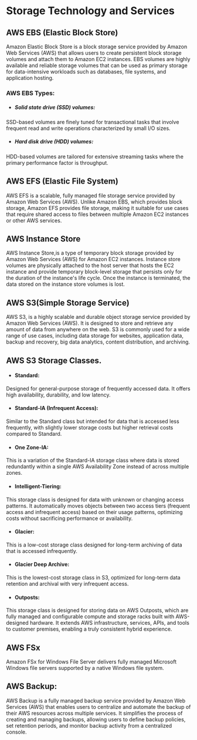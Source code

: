 # Storage Technology and Services

## AWS EBS (Elastic Block Store)

Amazon Elastic Block Store is a block storage service provided by Amazon Web Services (AWS) that allows users to create persistent block storage volumes and attach them to Amazon EC2 instances.
EBS volumes are highly available and reliable storage volumes that can be used as primary storage for data-intensive workloads such as databases, file systems, and application hosting. 

### AWS EBS Types:

* ##### Solid state drive (SSD) volumes:

SSD-based volumes are finely tuned for transactional tasks that involve frequent read and write operations characterized by small I/O sizes.

* ##### Hard disk drive (HDD) volumes:

HDD-based volumes are tailored for extensive streaming tasks where the primary performance factor is throughput.

## AWS EFS (Elastic File System)

AWS EFS is a scalable, fully managed file storage service provided by Amazon Web Services (AWS).
Unlike Amazon EBS, which provides block storage, Amazon EFS provides file storage, making it suitable for use cases that require shared access to files between multiple Amazon EC2 instances or other AWS services.

## AWS Instance Store

AWS Instance Store,is a type of temporary block storage provided by Amazon Web Services (AWS) for Amazon EC2 instances. Instance store volumes are physically attached to the host server that hosts the EC2 instance and provide temporary block-level storage that persists only for the duration of the instance's life cycle. Once the instance is terminated, the data stored on the instance store volumes is lost.

## AWS S3(Simple Storage Service)

AWS S3, is a highly scalable and durable object storage service provided by Amazon Web Services (AWS). It is designed to store and retrieve any amount of data from anywhere on the web. S3 is commonly used for a wide range of use cases, including data storage for websites, application data, backup and recovery, big data analytics, content distribution, and archiving.

## AWS S3 Storage Classes.

* #### Standard:

Designed for general-purpose storage of frequently accessed data. It offers high availability, durability, and low latency.

* #### Standard-IA (Infrequent Access):	

Similar to the Standard class but intended for data that is accessed less frequently, with slightly lower storage costs but higher retrieval costs compared to Standard.

* #### One Zone-IA:

This is a variation of the Standard-IA storage class where data is stored redundantly within a single AWS Availability Zone instead of across multiple zones.

* #### Intelligent-Tiering:

This storage class is designed for data with unknown or changing access patterns. 
It automatically moves objects between two access tiers (frequent access and infrequent access) based on their usage patterns, optimizing costs without sacrificing performance or availability.

* #### Glacier:

This is a low-cost storage class designed for long-term archiving of data that is accessed infrequently.

* #### Glacier Deep Archive:

This is the lowest-cost storage class in S3, optimized for long-term data retention and archival with very infrequent access.

* #### Outposts:

This storage class is designed for storing data on AWS Outposts, which are fully managed and configurable compute and storage racks built with AWS-designed hardware. It extends AWS infrastructure, services, APIs, and tools to customer premises, enabling a truly consistent hybrid experience.

## AWS FSx

Amazon FSx for Windows File Server delivers fully managed Microsoft Windows file servers supported by a native Windows file system.

## AWS Backup:

AWS Backup is a fully managed backup service provided by Amazon Web Services (AWS) that enables users to centralize and automate the backup of their AWS resources across multiple services. It simplifies the process of creating and managing backups, allowing users to define backup policies, set retention periods, and monitor backup activity from a centralized console.